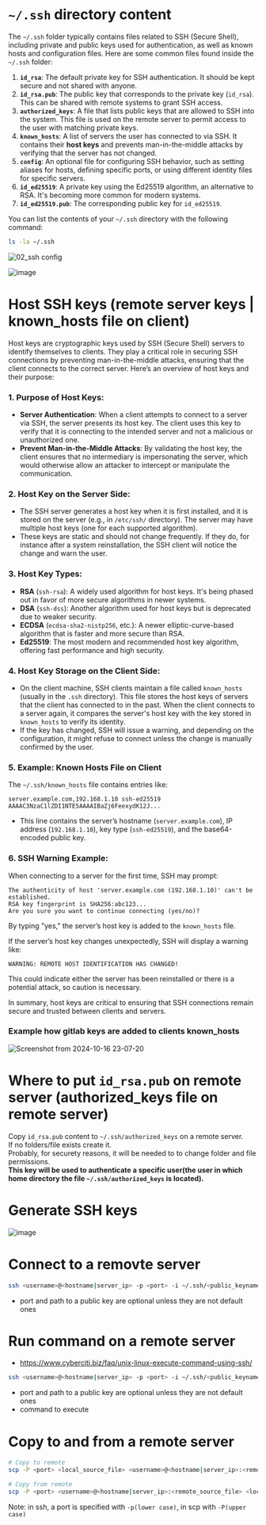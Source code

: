 # `~/.ssh` directory content
The `~/.ssh` folder typically contains files related to SSH (Secure Shell), including private and public keys used for authentication, as well as known hosts and configuration files. Here are some common files found inside the `~/.ssh` folder:

1. **`id_rsa`**: The default private key for SSH authentication. It should be kept secure and not shared with anyone.
2. **`id_rsa.pub`**: The public key that corresponds to the private key (`id_rsa`). This can be shared with remote systems to grant SSH access.
3. **`authorized_keys`**: A file that lists public keys that are allowed to SSH into the system. This file is used on the remote server to permit access to the user with matching private keys.
4. **`known_hosts`**: A list of servers the user has connected to via SSH. It contains their **host keys** and prevents man-in-the-middle attacks by verifying that the server has not changed.
5. **`config`**: An optional file for configuring SSH behavior, such as setting aliases for hosts, defining specific ports, or using different identity files for specific servers.
6. **`id_ed25519`**: A private key using the Ed25519 algorithm, an alternative to RSA. It's becoming more common for modern systems.
7. **`id_ed25519.pub`**: The corresponding public key for `id_ed25519`.

You can list the contents of your `~/.ssh` directory with the following command:

```bash
ls -la ~/.ssh
```

![02_ssh config](https://github.com/user-attachments/assets/d4102020-ed54-4a3c-acfa-f5c9ab316689)

![image](https://github.com/user-attachments/assets/dc901e2e-c0bd-4b01-86f6-5b46451f82df)

# Host SSH keys (remote server keys | known_hosts file on client)
Host keys are cryptographic keys used by SSH (Secure Shell) servers to identify themselves to clients. They play a critical role in securing SSH connections by preventing man-in-the-middle attacks, ensuring that the client connects to the correct server. Here’s an overview of host keys and their purpose:

### 1. **Purpose of Host Keys:**
   - **Server Authentication**: When a client attempts to connect to a server via SSH, the server presents its host key. The client uses this key to verify that it is connecting to the intended server and not a malicious or unauthorized one.
   - **Prevent Man-in-the-Middle Attacks**: By validating the host key, the client ensures that no intermediary is impersonating the server, which would otherwise allow an attacker to intercept or manipulate the communication.

### 2. **Host Key on the Server Side:**
   - The SSH server generates a host key when it is first installed, and it is stored on the server (e.g., in `/etc/ssh/` directory). The server may have multiple host keys (one for each supported algorithm).
   - These keys are static and should not change frequently. If they do, for instance after a system reinstallation, the SSH client will notice the change and warn the user.

### 3. **Host Key Types:**
   - **RSA** (`ssh-rsa`): A widely used algorithm for host keys. It's being phased out in favor of more secure algorithms in newer systems.
   - **DSA** (`ssh-dss`): Another algorithm used for host keys but is deprecated due to weaker security.
   - **ECDSA** (`ecdsa-sha2-nistp256`, etc.): A newer elliptic-curve-based algorithm that is faster and more secure than RSA.
   - **Ed25519**: The most modern and recommended host key algorithm, offering fast performance and high security.

### 4. **Host Key Storage on the Client Side:**
   - On the client machine, SSH clients maintain a file called `known_hosts` (usually in the `.ssh` directory). This file stores the host keys of servers that the client has connected to in the past. When the client connects to a server again, it compares the server's host key with the key stored in `known_hosts` to verify its identity.
   - If the key has changed, SSH will issue a warning, and depending on the configuration, it might refuse to connect unless the change is manually confirmed by the user.

### 5. **Example: Known Hosts File on Client**
   The `~/.ssh/known_hosts` file contains entries like:

   ```
   server.example.com,192.168.1.10 ssh-ed25519 AAAAC3NzaC1lZDI1NTE5AAAAIBaZj6FeexydK12J...
   ```
   - This line contains the server’s hostname (`server.example.com`), IP address (`192.168.1.10`), key type (`ssh-ed25519`), and the base64-encoded public key.

### 6. **SSH Warning Example:**
   When connecting to a server for the first time, SSH may prompt:

   ```
   The authenticity of host 'server.example.com (192.168.1.10)' can't be established.
   RSA key fingerprint is SHA256:abc123...
   Are you sure you want to continue connecting (yes/no)?
   ```
   By typing "yes," the server’s host key is added to the `known_hosts` file.

If the server’s host key changes unexpectedly, SSH will display a warning like:

```
WARNING: REMOTE HOST IDENTIFICATION HAS CHANGED!
```
This could indicate either the server has been reinstalled or there is a potential attack, so caution is necessary.

In summary, host keys are critical to ensuring that SSH connections remain secure and trusted between clients and servers.

### Example how gitlab keys are added to clients known_hosts

![Screenshot from 2024-10-16 23-07-20](https://github.com/user-attachments/assets/9b0c9b6b-a9e5-4df4-bffa-00fef27a3f6a)

# Where to put `id_rsa.pub` on remote server (authorized_keys file on remote server)

Copy `id_rsa.pub` content to `~/.ssh/authorized_keys` on a remote server.\
If no folders/file exists create it.\
Probably, for securety reasons, it will be needed to to change folder and file permissions.\
**This key will be used to authenticate a specific user(the user in which home directory the file `~/.ssh/authorized_keys` is located).**

# Generate SSH keys
![image](https://github.com/user-attachments/assets/f39eb96f-403c-496f-9632-915c07ccf95d)

# Connect to a removte server
```bash
ssh <username>@<hostname|server_ip> -p <port> -i ~/.ssh/<public_keyname>
```
- port and path to a public key are optional unless they are not default ones

# Run command on a remote server
- https://www.cyberciti.biz/faq/unix-linux-execute-command-using-ssh/

```bash
ssh <username>@<hostname|server_ip> -p <port> -i ~/.ssh/<public_keyname> <command>
```
- port and path to a public key are optional unless they are not default ones
- command to execute

# Copy to and from a remote server
```bash
# Copy to remote
scp -P <port> <local_source_file> <username>@<hostname|server_ip>:<remote_target_dir> -i ~/.ssh/<public_keyname>
```
```bash
# Copy from remote
scp -P <port> <username>@<hostname|server_ip>:<remote_source_file> <local_target_dir> -i ~/.ssh/<public_keyname>
```

Note: in ssh, a port is specified with `-p(lower case)`, in scp with `-P(upper case)`  
